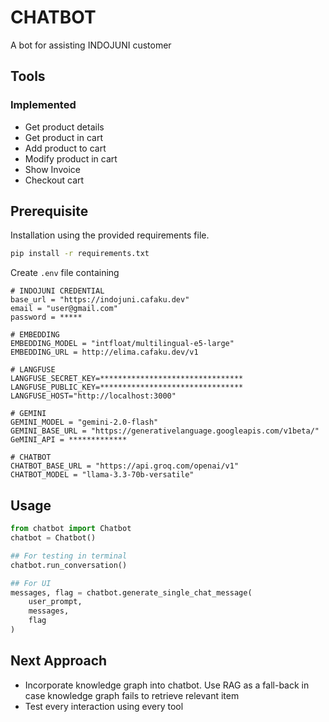 # CHATBOT
A bot for assisting INDOJUNI customer

## Tools
### Implemented
- Get product details
- Get product in cart
- Add product to cart
- Modify product in cart
- Show Invoice
- Checkout cart

## Prerequisite
Installation using the provided requirements file.
```bash
pip install -r requirements.txt
```

Create `.env` file containing
```env
# INDOJUNI CREDENTIAL
base_url = "https://indojuni.cafaku.dev"
email = "user@gmail.com"
password = *****

# EMBEDDING
EMBEDDING_MODEL = "intfloat/multilingual-e5-large"
EMBEDDING_URL = http://elima.cafaku.dev/v1

# LANGFUSE 
LANGFUSE_SECRET_KEY=********************************
LANGFUSE_PUBLIC_KEY=********************************
LANGFUSE_HOST="http://localhost:3000"

# GEMINI
GEMINI_MODEL = "gemini-2.0-flash"
GEMINI_BASE_URL = "https://generativelanguage.googleapis.com/v1beta/"
GeMINI_API = *************

# CHATBOT
CHATBOT_BASE_URL = "https://api.groq.com/openai/v1"
CHATBOT_MODEL = "llama-3.3-70b-versatile"
```

## Usage
```python
from chatbot import Chatbot
chatbot = Chatbot()

## For testing in terminal
chatbot.run_conversation()

## For UI
messages, flag = chatbot.generate_single_chat_message(
    user_prompt,
    messages,
    flag
)
```

## Next Approach
- Incorporate knowledge graph into chatbot. Use RAG as a fall-back in case knowledge graph fails to retrieve relevant item
- Test every interaction using every tool